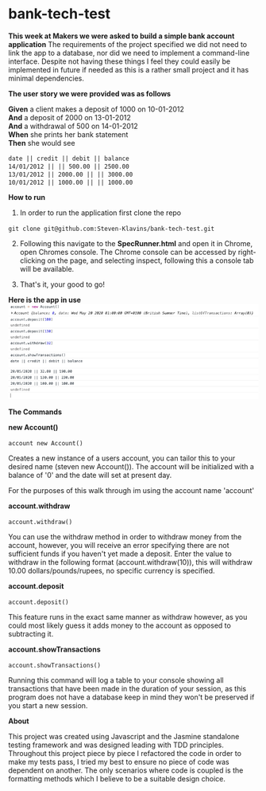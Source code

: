 # bank-tech-test

**This week at Makers we were asked to build a simple bank account application**
The requirements of the project specified we did not need to link the app to a database, nor did we need to implement a command-line interface. Despite not having these things I feel they could easily be implemented in future if needed as this is a rather small project and it has minimal dependencies.

**The user story we were provided was as follows**

**Given** a client makes a deposit of 1000 on 10-01-2012  
**And** a deposit of 2000 on 13-01-2012  
**And** a withdrawal of 500 on 14-01-2012  
**When** she prints her bank statement  
**Then** she would see

```
date || credit || debit || balance
14/01/2012 || || 500.00 || 2500.00
13/01/2012 || 2000.00 || || 3000.00
10/01/2012 || 1000.00 || || 1000.00
```

**How to run**

1. In order to run the application first clone the repo

`git clone git@github.com:Steven-Klavins/bank-tech-test.git`

2. Following this navigate to the **SpecRunner.html** and open it in Chrome,
   open Chromes console. The Chrome console can be accessed by right-clicking on the page, and selecting inspect,
   following this a console tab will be available.

3. That's it, your good to go!

**Here is the app in use**
![](images/Screenshot.png)

**The Commands**

**new Account()**

`account new Account()`

Creates a new instance of a users account, you can tailor this to your desired name (steven new Account()). The account will be initialized with a balance of '0' and the date will set at present day.

For the purposes of this walk through im using the account name 'account'

**account.withdraw**

`account.withdraw()`

You can use the withdraw method in order to withdraw money from the account, however, you will receive an error specifying there are not sufficient funds if you haven't yet made a deposit. Enter the value to withdraw in the following format (account.withdraw(10)), this will withdraw 10.00 dollars/pounds/rupees, no specific currency is specified.

**account.deposit**

`account.deposit()`

This feature runs in the exact same manner as withdraw however, as you could most likely guess it adds money to the account as opposed to subtracting it.

**account.showTransactions**

`account.showTransactions()`

Running this command will log a table to your console showing all transactions that have been made in the duration of your session, as this program does not have a database keep in mind they won't be preserved if you start a new session.

**About**

This project was created using Javascript and the Jasmine standalone testing framework and was designed leading with TDD principles. Throughout this project piece by piece I refactored the code in order to make my tests pass, I tried my best to ensure no piece of code was dependent on another. The only scenarios where code is coupled is the formatting methods which I believe to be a suitable design choice.
